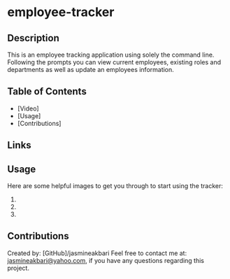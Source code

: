 # employee-tracker

## Description

This is an employee tracking application using solely the command line. Following the prompts you can view current employees, existing roles and departments as well as update an employees information.

## Table of Contents

* [Video]
* [Usage]
* [Contributions]

## Links


## Usage

Here are some helpful images to get you through to start using the tracker:

1. 

2. 

3. 


## Contributions

Created by: [GitHub]/jasmineakbari Feel free to contact me at: jasmineakbari@yahoo.com, if you have any questions regarding this project.